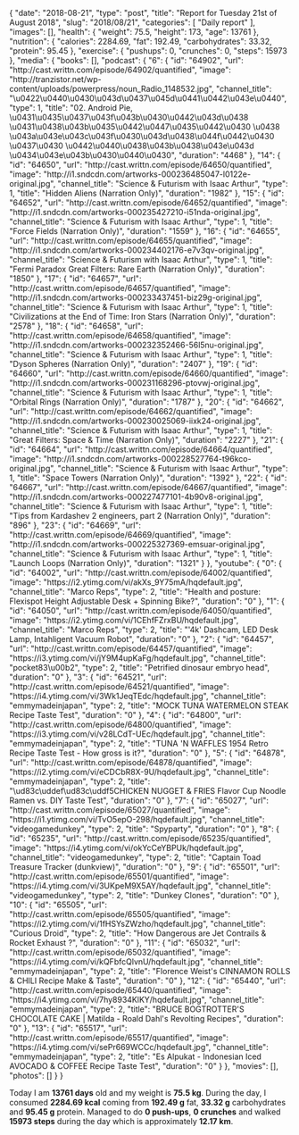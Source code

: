 {
    "date": "2018-08-21",
    "type": "post",
    "title": "Report for Tuesday 21st of August 2018",
    "slug": "2018\/08\/21",
    "categories": [
        "Daily report"
    ],
    "images": [],
    "health": {
        "weight": 75.5,
        "height": 173,
        "age": 13761
    },
    "nutrition": {
        "calories": 2284.69,
        "fat": 192.49,
        "carbohydrates": 33.32,
        "protein": 95.45
    },
    "exercise": {
        "pushups": 0,
        "crunches": 0,
        "steps": 15973
    },
    "media": {
        "books": [],
        "podcast": {
            "6": {
                "id": "64902",
                "url": "http:\/\/cast.writtn.com\/episode\/64902\/quantified",
                "image": "http:\/\/tranzistor.net\/wp-content\/uploads\/powerpress\/noun_Radio_1148532.jpg",
                "channel_title": "\u0422\u0440\u0430\u043d\u0437\u045d\u0441\u0442\u043e\u0440",
                "type": 1,
                "title": "02. Android Pie, \u0431\u0435\u0437\u043f\u043b\u0430\u0442\u043d\u0438 \u0431\u0438\u043b\u0435\u0442\u0447\u0435\u0442\u0430 \u0438 \u043a\u043e\u043c\u043f\u0430\u043d\u0438\u044f\u0442\u0430 \u0437\u0430 \u0442\u0440\u0438\u043b\u0438\u043e\u043d \u0434\u043e\u043b\u0430\u0440\u0430",
                "duration": "4468"
            },
            "14": {
                "id": "64650",
                "url": "http:\/\/cast.writtn.com\/episode\/64650\/quantified",
                "image": "http:\/\/i1.sndcdn.com\/artworks-000236485047-l0122e-original.jpg",
                "channel_title": "Science & Futurism with Isaac Arthur",
                "type": 1,
                "title": "Hidden Aliens (Narration Only)",
                "duration": "1982"
            },
            "15": {
                "id": "64652",
                "url": "http:\/\/cast.writtn.com\/episode\/64652\/quantified",
                "image": "http:\/\/i1.sndcdn.com\/artworks-000235427210-i51nda-original.jpg",
                "channel_title": "Science & Futurism with Isaac Arthur",
                "type": 1,
                "title": "Force Fields (Narration Only)",
                "duration": "1559"
            },
            "16": {
                "id": "64655",
                "url": "http:\/\/cast.writtn.com\/episode\/64655\/quantified",
                "image": "http:\/\/i1.sndcdn.com\/artworks-000234402176-e7v3qv-original.jpg",
                "channel_title": "Science & Futurism with Isaac Arthur",
                "type": 1,
                "title": "Fermi Paradox Great Filters: Rare Earth (Narration Only)",
                "duration": "1850"
            },
            "17": {
                "id": "64657",
                "url": "http:\/\/cast.writtn.com\/episode\/64657\/quantified",
                "image": "http:\/\/i1.sndcdn.com\/artworks-000233437451-biz29g-original.jpg",
                "channel_title": "Science & Futurism with Isaac Arthur",
                "type": 1,
                "title": "Civilizations at the End of Time: Iron Stars (Narration Only)",
                "duration": "2578"
            },
            "18": {
                "id": "64658",
                "url": "http:\/\/cast.writtn.com\/episode\/64658\/quantified",
                "image": "http:\/\/i1.sndcdn.com\/artworks-000232352466-56l5nu-original.jpg",
                "channel_title": "Science & Futurism with Isaac Arthur",
                "type": 1,
                "title": "Dyson Spheres (Narration Only)",
                "duration": "2407"
            },
            "19": {
                "id": "64660",
                "url": "http:\/\/cast.writtn.com\/episode\/64660\/quantified",
                "image": "http:\/\/i1.sndcdn.com\/artworks-000231168296-ptovwj-original.jpg",
                "channel_title": "Science & Futurism with Isaac Arthur",
                "type": 1,
                "title": "Orbital Rings (Narration Only)",
                "duration": "1787"
            },
            "20": {
                "id": "64662",
                "url": "http:\/\/cast.writtn.com\/episode\/64662\/quantified",
                "image": "http:\/\/i1.sndcdn.com\/artworks-000230025069-iixk24-original.jpg",
                "channel_title": "Science & Futurism with Isaac Arthur",
                "type": 1,
                "title": "Great Filters: Space & Time (Narration Only)",
                "duration": "2227"
            },
            "21": {
                "id": "64664",
                "url": "http:\/\/cast.writtn.com\/episode\/64664\/quantified",
                "image": "http:\/\/i1.sndcdn.com\/artworks-000228527764-t96kco-original.jpg",
                "channel_title": "Science & Futurism with Isaac Arthur",
                "type": 1,
                "title": "Space Towers (Narration Only)",
                "duration": "1392"
            },
            "22": {
                "id": "64667",
                "url": "http:\/\/cast.writtn.com\/episode\/64667\/quantified",
                "image": "http:\/\/i1.sndcdn.com\/artworks-000227477101-4b90v8-original.jpg",
                "channel_title": "Science & Futurism with Isaac Arthur",
                "type": 1,
                "title": "Tips from Kardashev 2 engineers, part 2 (Narration Only)",
                "duration": "896"
            },
            "23": {
                "id": "64669",
                "url": "http:\/\/cast.writtn.com\/episode\/64669\/quantified",
                "image": "http:\/\/i1.sndcdn.com\/artworks-000225327369-emsuar-original.jpg",
                "channel_title": "Science & Futurism with Isaac Arthur",
                "type": 1,
                "title": "Launch Loops (Narration Only)",
                "duration": "1321"
            }
        },
        "youtube": {
            "0": {
                "id": "64002",
                "url": "http:\/\/cast.writtn.com\/episode\/64002\/quantified",
                "image": "https:\/\/i2.ytimg.com\/vi\/akXs_9Y75mA\/hqdefault.jpg",
                "channel_title": "Marco Reps",
                "type": 2,
                "title": "Health and posture: Flexispot Height Adjustable Desk + Spinning Bike?",
                "duration": "0"
            },
            "1": {
                "id": "64050",
                "url": "http:\/\/cast.writtn.com\/episode\/64050\/quantified",
                "image": "https:\/\/i2.ytimg.com\/vi\/1CEhfFZrxBU\/hqdefault.jpg",
                "channel_title": "Marco Reps",
                "type": 2,
                "title": "'4k' Dashcam, LED Desk Lamp, Intahligent Vacuum Robot",
                "duration": "0"
            },
            "2": {
                "id": "64457",
                "url": "http:\/\/cast.writtn.com\/episode\/64457\/quantified",
                "image": "https:\/\/i3.ytimg.com\/vi\/jY9M4upKaFg\/hqdefault.jpg",
                "channel_title": "pocket83\u00b2",
                "type": 2,
                "title": "Petrified dinosaur embryo head",
                "duration": "0"
            },
            "3": {
                "id": "64521",
                "url": "http:\/\/cast.writtn.com\/episode\/64521\/quantified",
                "image": "https:\/\/i4.ytimg.com\/vi\/3Wk1JeqTEdc\/hqdefault.jpg",
                "channel_title": "emmymadeinjapan",
                "type": 2,
                "title": "MOCK TUNA WATERMELON STEAK Recipe Taste Test",
                "duration": "0"
            },
            "4": {
                "id": "64800",
                "url": "http:\/\/cast.writtn.com\/episode\/64800\/quantified",
                "image": "https:\/\/i3.ytimg.com\/vi\/v28LCdT-UEc\/hqdefault.jpg",
                "channel_title": "emmymadeinjapan",
                "type": 2,
                "title": "TUNA 'N WAFFLES 1954 Retro Recipe Taste Test - How gross is it?",
                "duration": "0"
            },
            "5": {
                "id": "64878",
                "url": "http:\/\/cast.writtn.com\/episode\/64878\/quantified",
                "image": "https:\/\/i2.ytimg.com\/vi\/eCDCbR8X-9U\/hqdefault.jpg",
                "channel_title": "emmymadeinjapan",
                "type": 2,
                "title": "\ud83c\uddef\ud83c\uddf5CHICKEN NUGGET & FRIES Flavor Cup Noodle Ramen vs. DIY Taste Test",
                "duration": "0"
            },
            "7": {
                "id": "65027",
                "url": "http:\/\/cast.writtn.com\/episode\/65027\/quantified",
                "image": "https:\/\/i1.ytimg.com\/vi\/TvO5epO-298\/hqdefault.jpg",
                "channel_title": "videogamedunkey",
                "type": 2,
                "title": "Spyparty",
                "duration": "0"
            },
            "8": {
                "id": "65235",
                "url": "http:\/\/cast.writtn.com\/episode\/65235\/quantified",
                "image": "https:\/\/i4.ytimg.com\/vi\/okYcCeYBPUk\/hqdefault.jpg",
                "channel_title": "videogamedunkey",
                "type": 2,
                "title": "Captain Toad Treasure Tracker (dunkview)",
                "duration": "0"
            },
            "9": {
                "id": "65501",
                "url": "http:\/\/cast.writtn.com\/episode\/65501\/quantified",
                "image": "https:\/\/i4.ytimg.com\/vi\/3UKpeM9X5AY\/hqdefault.jpg",
                "channel_title": "videogamedunkey",
                "type": 2,
                "title": "Dunkey Clones",
                "duration": "0"
            },
            "10": {
                "id": "65505",
                "url": "http:\/\/cast.writtn.com\/episode\/65505\/quantified",
                "image": "https:\/\/i2.ytimg.com\/vi\/1fHSYsZWzho\/hqdefault.jpg",
                "channel_title": "Curious Droid",
                "type": 2,
                "title": "How Dangerous are Jet Contrails & Rocket Exhaust ?",
                "duration": "0"
            },
            "11": {
                "id": "65032",
                "url": "http:\/\/cast.writtn.com\/episode\/65032\/quantified",
                "image": "https:\/\/i4.ytimg.com\/vi\/kQFbfcQlvnU\/hqdefault.jpg",
                "channel_title": "emmymadeinjapan",
                "type": 2,
                "title": "Florence Weist's CINNAMON ROLLS & CHILI Recipe Make & Taste",
                "duration": "0"
            },
            "12": {
                "id": "65440",
                "url": "http:\/\/cast.writtn.com\/episode\/65440\/quantified",
                "image": "https:\/\/i4.ytimg.com\/vi\/7hy8934KlKY\/hqdefault.jpg",
                "channel_title": "emmymadeinjapan",
                "type": 2,
                "title": "BRUCE BOGTROTTER'S CHOCOLATE CAKE | Matilda - Roald Dahl's Revolting Recipes",
                "duration": "0"
            },
            "13": {
                "id": "65517",
                "url": "http:\/\/cast.writtn.com\/episode\/65517\/quantified",
                "image": "https:\/\/i4.ytimg.com\/vi\/sePr669WCCc\/hqdefault.jpg",
                "channel_title": "emmymadeinjapan",
                "type": 2,
                "title": "Es Alpukat - Indonesian Iced AVOCADO & COFFEE Recipe Taste Test",
                "duration": "0"
            }
        },
        "movies": [],
        "photos": []
    }
}

Today I am <strong>13761 days</strong> old and my weight is <strong>75.5 kg</strong>. During the day, I consumed <strong>2284.69 kcal</strong> coming from <strong>192.49 g</strong> fat, <strong>33.32 g</strong> carbohydrates and <strong>95.45 g</strong> protein. Managed to do <strong>0 push-ups</strong>, <strong>0 crunches</strong> and walked <strong>15973 steps</strong> during the day which is approximately <strong>12.17 km</strong>.